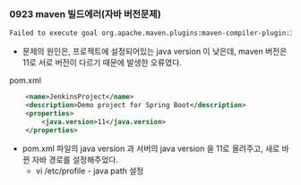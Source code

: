 ### 0923 maven 빌드에러(자바 버전문제)

```xml
Failed to execute goal org.apache.maven.plugins:maven-compiler-plugin:3.8.1:compile (default-compile) on project JenkinsProject: Fatal error compiling: invalid target release: 11 -> [Help 1]
```

* 문제의 원인은, 프로젝트에 설정되어있는 java version 이 낮은데, maven 버전은 11로 서로 버전이 다르기 때문에 발생한 오류였다.

pom.xml

```xml
	<name>JenkinsProject</name>
	<description>Demo project for Spring Boot</description>
	<properties>
		<java.version>11</java.version>
	</properties>
```

* pom.xml 파일의 java version 과 서버의 java version 을 11로 올려주고, 새로 바뀐 자바 경로를 설정해주었다.
  * vi /etc/profile - java path 설정

